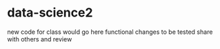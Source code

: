 # data-science2
new code for class would go here
functional changes to be tested
share with others and review
